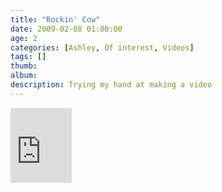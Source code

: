 ```yaml
---
title: "Rockin' Cow"
date: 2009-02-08 01:00:00
age: 2
categories: [Ashley, Of interest, Videos]
tags: []
thumb: 
album: 
description: Trying my hand at making a video
---
```


<iframe src="https://onedrive.live.com/embed?cid=F443C8FEC5D6FFCE&resid=F443C8FEC5D6FFCE%21159&authkey=AN0SDwXtAgqlzD4" width="98" height="120" frameborder="0" scrolling="no" allowfullscreen></iframe>